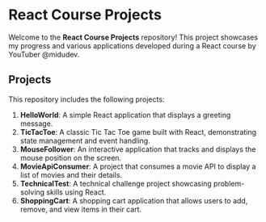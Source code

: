 # React Course Projects

Welcome to the **React Course Projects** repository! This project showcases my progress and various applications developed during a React course by YouTuber @midudev.

## Projects

This repository includes the following projects:

1. **HelloWorld**: A simple React application that displays a greeting message.
2. **TicTacToe**: A classic Tic Tac Toe game built with React, demonstrating state management and event handling.
3. **MouseFollower**: An interactive application that tracks and displays the mouse position on the screen.
4. **MovieApiConsumer**: A project that consumes a movie API to display a list of movies and their details.
5. **TechnicalTest**: A technical challenge project showcasing problem-solving skills using React.
6. **ShoppingCart**: A shopping cart application that allows users to add, remove, and view items in their cart.
